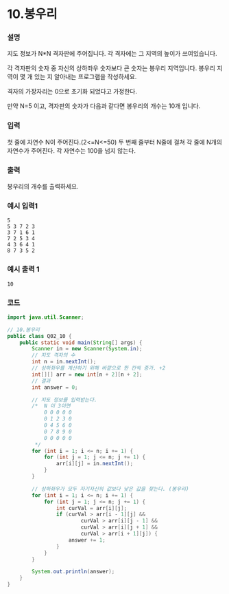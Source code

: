 # 10.봉우리

### 설명

지도 정보가 N*N 격자판에 주어집니다. 각 격자에는 그 지역의 높이가 쓰여있습니다.

각 격자판의 숫자 중 자신의 상하좌우 숫자보다 큰 숫자는 봉우리 지역입니다.
봉우리 지역이 몇 개 있는 지 알아내는 프로그램을 작성하세요.

격자의 가장자리는 0으로 초기화 되었다고 가정한다.

만약 N=5 이고, 격자판의 숫자가 다음과 같다면 봉우리의 개수는 10개 입니다.

### 입력

첫 줄에 자연수 N이 주어진다.(2<=N<=50)
두 번째 줄부터 N줄에 걸쳐 각 줄에 N개의 자연수가 주어진다. 각 자연수는 100을 넘지 않는다.

### 출력

봉우리의 개수를 출력하세요.

### 예시 입력1
```
5
5 3 7 2 3
3 7 1 6 1
7 2 5 3 4
4 3 6 4 1
8 7 3 5 2
```

### 예시 출력 1
```
10
```

### 코드
```java
import java.util.Scanner;

// 10.봉우리
public class Q02_10 {
    public static void main(String[] args) {
        Scanner in = new Scanner(System.in);
        // 지도 격자의 수
        int n = in.nextInt();
        // 상하좌우를 계산하기 위해 바깥으로 한 칸씩 증가. +2
        int[][] arr = new int[n + 2][n + 2];
        // 결과
        int answer = 0;

        // 지도 정보를 입력받는다.
        /*  N 이 3이면
            0 0 0 0 0
            0 1 2 3 0
            0 4 5 6 0
            0 7 8 9 0
            0 0 0 0 0
         */
        for (int i = 1; i <= n; i += 1) {
            for (int j = 1; j <= n; j += 1) {
                arr[i][j] = in.nextInt();
            }
        }

        // 상하좌우가 모두 자기자신의 값보다 낮은 값을 찾는다. (봉우리)
        for (int i = 1; i <= n; i += 1) {
            for (int j = 1; j <= n; j += 1) {
                int curVal = arr[i][j];
                if (curVal > arr[i - 1][j] &&
                        curVal > arr[i][j - 1] &&
                        curVal > arr[i][j + 1] &&
                        curVal > arr[i + 1][j]) {
                    answer += 1;
                }
            }
        }

        System.out.println(answer);
    }
}
```
